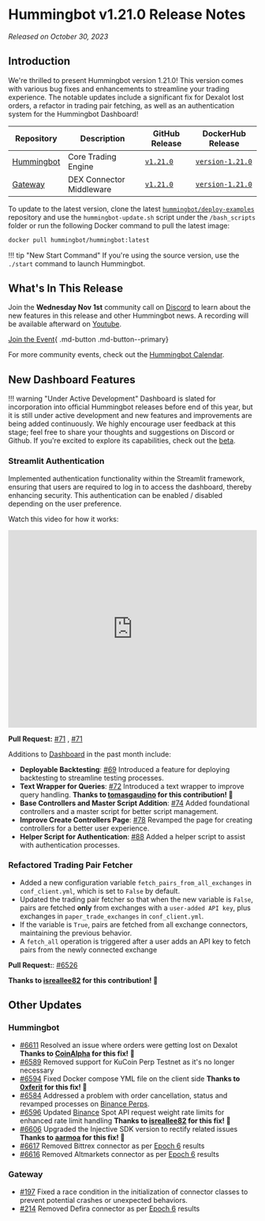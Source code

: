 # Hummingbot v1.21.0 Release Notes

*Released on October 30, 2023*

## Introduction

We're thrilled to present Hummingbot version 1.21.0! This version comes with various bug fixes and enhancements to streamline your trading experience. The notable updates include a significant fix for Dexalot lost orders, a refactor in trading pair fetching, as well as an authentication system for the Hummingbot Dashboard!


| Repository | Description | GitHub Release | DockerHub Release |
|------------|-------------|----------------|-------------------|
| [Hummingbot](https://github.com/hummingbot/hummingbot) | Core Trading Engine | [`v1.21.0`](https://github.com/hummingbot/hummingbot/releases/tag/v1.21.0) | [`version-1.21.0`](https://hub.docker.com/r/hummingbot/hummingbot/tags?name=version-1.21.0) |
| [Gateway](https://github.com/hummingbot/gateway) | DEX Connector Middleware | [`v1.21.0`](https://github.com/hummingbot/gateway/releases/tag/v1.21.0) | [`version-1.21.0`](https://hub.docker.com/r/hummingbot/gateway/tags?name=version-1.21.0) |

To update to the latest version, clone the latest [`hummingbot/deploy-examples`](https://github.com/hummingbot/deploy-examples) repository and use the `hummingbot-update.sh` script under the `/bash_scripts` folder or run the following Docker command to pull the latest image:

```bash
docker pull hummingbot/hummingbot:latest
```

!!! tip "New Start Command"
    If you're using the source version, use the `./start` command to launch Hummingbot.

## What's In This Release

Join the **Wednesday Nov 1st** community call on [Discord](https://discord.gg/hummingbot) to learn about the new features in this release and other Hummingbot news. A recording will be available afterward on [Youtube](https://www.youtube.com/c/hummingbot).

[Join the Event](https://discord.gg/hGnZ8sRr?event=1163485820062285854){ .md-button .md-button--primary}

For more community events, check out the [Hummingbot Calendar](https://www.notion.so/hummingbot-foundation/5c767683f80b45c4934aa8cf755a2ff5?v=4dd057ac162f49c9813e11cec0688204&pvs=4).


## New Dashboard Features

!!! warning "Under Active Development"
    Dashboard is slated for incorporation into official Hummingbot releases before end of this year, but it is still under active development and new features and improvements are being added continuously. We highly encourage user feedback at this stage; feel free to share your thoughts and suggestions on Discord or Github. If you're excited to explore its capabilities, check out the [beta](https://github.com/hummingbot/dashboard).


### Streamlit Authentication

Implemented authentication functionality within the Streamlit framework, ensuring that users are required to log in to access the dashboard, thereby enhancing security. This authentication can be enabled / disabled depending on the user preference. 

Watch this video for how it works:

<iframe style="width:100%; min-height:400px;" src="https://www.youtube.com/embed/VmlD_WQVe4M?si=esn1bc-d2Up-wase" frameborder="0" allow="accelerometer; autoplay; encrypted-media; gyroscope; picture-in-picture" allowfullscreen></iframe>

**Pull Request:** [#71](https://github.com/hummingbot/dashboard/pull/86) , [#71](https://github.com/hummingbot/dashboard/pull/86) 

Additions to [Dashboard](/dashboard/) in the past month include:

- **Deployable Backtesting**: [#69](https://github.com/hummingbot/dashboard/pull/69) Introduced a feature for deploying backtesting to streamline testing processes. 
- **Text Wrapper for Queries**: [#72](https://github.com/hummingbot/dashboard/pull/72) Introduced a text wrapper to improve query handling. **Thanks to [tomasgaudino](https://github.com/tomasgaudino) for this contribution! 🙏**
- **Base Controllers and Master Script Addition**: [#74](https://github.com/hummingbot/dashboard/pull/74) Added foundational controllers and a master script for better script management.
- **Improve Create Controllers Page**: [#78](https://github.com/hummingbot/dashboard/pull/78) Revamped the page for creating controllers for a better user experience.
- **Helper Script for Authentication**: [#88](https://github.com/hummingbot/dashboard/pull/88) Added a helper script to assist with authentication processes.

### Refactored Trading Pair Fetcher

* Added a new configuration variable `fetch_pairs_from_all_exchanges` in `conf_client.yml`, which is set to `False` by default.
* Updated the trading pair fetcher so that when the new variable is `False`, pairs are fetched **only** from exchanges with a `user-added API key`, plus exchanges in `paper_trade_exchanges` in `conf_client.yml`.
* If the variable is `True`, pairs are fetched from all exchange connectors, maintaining the previous behavior.
* A `fetch_all` operation is triggered after a user adds an API key to fetch pairs from the newly connected exchange

**Pull Request:**: [#6526](https://github.com/hummingbot/hummingbot/pull/6526) 

**Thanks to [isreallee82](https://github.com/isreallee82) for this contribution! 🙏**

## Other Updates

### Hummingbot

* [#6611](https://github.com/hummingbot/hummingbot/pull/6611) Resolved an issue where orders were getting lost on Dexalot **Thanks to [CoinAlpha](https://github.com/CoinAlpha) for this fix! 🙏**
* [#6589](https://github.com/hummingbot/hummingbot/pull/6589) Removed support for KuCoin Perp Testnet as it's no longer necessary
* [#6594](https://github.com/hummingbot/hummingbot/pull/6594) Fixed Docker compose YML file on the client side **Thanks to [0xferit](https://github.com/0xferit) for this fix! 🙏**
* [#6584](https://github.com/hummingbot/hummingbot/pull/6584) Addressed a problem with order cancellation, status and revamped processes on [Binance Perps](../exchanges/binance/index.md). 
* [#6596](https://github.com/hummingbot/hummingbot/pull/6596) Updated [Binance](../exchanges/binance/index.md) Spot API request weight rate limits for enhanced rate limit handling **Thanks to [isreallee82](https://github.com/isreallee82) for this fix! 🙏**
* [#6606](https://github.com/hummingbot/hummingbot/pull/6606) Upgraded the Injective SDK version to rectify related issues **Thanks to [aarmoa](https://github.com/aarmoa) for this fix! 🙏**
* [#6617](https://github.com/hummingbot/hummingbot/pull/6617) Removed Bittrex connector as per [Epoch 6](../blog/posts/2023-10-epoch-6-polls-recap/index.md) results
* [#6616](https://github.com/hummingbot/hummingbot/pull/6616) Removed Altmarkets connector as per [Epoch 6](../blog/posts/2023-10-epoch-6-polls-recap/index.md) results


### Gateway
* [#197](https://github.com/hummingbot/gateway/pull/197) Fixed a race condition in the initialization of connector classes to prevent potential crashes or unexpected behaviors.
* [#214](https://github.com/hummingbot/gateway/pull/214) Removed Defira connector as per [Epoch 6](../blog/posts/2023-10-epoch-6-polls-recap/index.md) results
